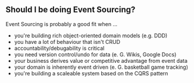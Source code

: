 ## Should I be doing Event Sourcing?

Event Sourcing is probably a good fit when ...

- you're building rich object-oriented domain models (e.g. DDD) 
- you have a lot of behaviour that isn't CRUD
- accountability/debugability is critical
- you need version control/undo for data (e. G. Wikis, Google Docs)
- your business derives value or competitive advantage from event data
- your domain is inherently event driven (e. G. basketball game tracking)
- you're building a scaleable system based on the CQRS pattern